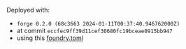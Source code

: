 Deployed with:

- `forge 0.2.0 (68c3663 2024-01-11T00:37:40.946762000Z)`
- at commit `eccfec9ff39d11cef30680fc19bceae0915bb947`
- using this [foundry.toml](https://github.com/llamaxyz/llama-periphery/blob/eccfec9ff39d11cef30680fc19bceae0915bb947/foundry.toml)
